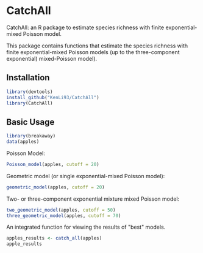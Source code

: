 

# CatchAll


CatchAll: an R package to estimate species richness with finite exponential-mixed Poisson model.



This package contains functions that estimate the species richness with finite exponential-mixed Poisson models (up to the three-component exponential)
mixed-Poisson model).
## Installation ##


```r
library(devtools)
install_github("KenLi93/CatchAll")
library(CatchAll)
```

## Basic Usage ##


```r
library(breakaway)
data(apples)
```

Poisson Model:
```r
Poisson_model(apples, cutoff = 20)
```

Geometric model (or single exponential-mixed Poisson model):
```r
geometric_model(apples, cutoff = 20)
```

Two- or three-component exponential mixture mixed Poisson model:
```r
two_geometric_model(apples, cutoff = 50)
three_geometric_model(apples, cutoff = 70)
```

An integrated function for viewing the results of "best" models.

```r 
apples_results <- catch_all(apples)
apple_results
```
